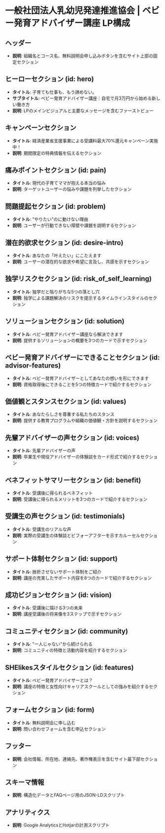 # 一般社団法人乳幼児発達推進協会 | ベビー発育アドバイザー講座 LP構成

## ヘッダー
- **説明**: 組織名とコース名、無料説明会申し込みボタンを含むサイト上部の固定セクション

## ヒーローセクション (id: hero)
- **タイトル**: 子育ても仕事も、もう諦めない。
- **サブタイトル**: ベビー発育アドバイザー講座｜自宅で月3万円から始める新しい働き方
- **説明**: LPのメインビジュアルと主要なメッセージを含むファーストビュー

## キャンペーンセクション
- **タイトル**: 経済産業省支援事業による受講料最大70%還元キャンペーン実施中！
- **説明**: 期間限定の特典情報を伝えるセクション

## 痛みポイントセクション (id: pain)
- **タイトル**: 現代の子育てママが抱える本当の悩み
- **説明**: ターゲットユーザーの悩みや課題を列挙したセクション

## 問題提起セクション (id: problem)
- **タイトル**: "やりたい"のに動けない理由
- **説明**: ユーザーが行動できない障壁や課題を説明するセクション

## 潜在的欲求セクション (id: desire-intro)
- **タイトル**: あなたの「叶えたい」にこたえます
- **説明**: ユーザーの潜在的な欲求や希望に言及し、共感を示すセクション

## 独学リスクセクション (id: risk_of_self_learning)
- **タイトル**: 独学だと陥りがちな5つの落とし穴
- **説明**: 独学による課題解決のリスクを提示するタイムラインスタイルのセクション

## ソリューションセクション (id: solution)
- **タイトル**: ベビー発育アドバイザー講座なら解決できます
- **説明**: 提供するソリューションの概要を3つのカードで示すセクション

## ベビー発育アドバイザーにできることセクション (id: advisor-features)
- **タイトル**: ベビー発育アドバイザーとしてあなたの想いを形にできます
- **説明**: 資格取得後にできることを5つの特徴カードで紹介するセクション

## 価値観とスタンスセクション (id: values)
- **タイトル**: あなたらしさを尊重する私たちのスタンス
- **説明**: 提供する教育プログラムや組織の価値観・方針を説明するセクション

## 先輩アドバイザーの声セクション (id: voices)
- **タイトル**: 先輩アドバイザーの声
- **説明**: 卒業生や現役アドバイザーの体験談をカード形式で紹介するセクション

## ベネフィットサマリーセクション (id: benefit)
- **タイトル**: 受講後に得られるベネフィット
- **説明**: 受講後に得られるメリットを3つのカードで紹介するセクション

## 受講生の声セクション (id: testimonials)
- **タイトル**: 受講生のリアルな声
- **説明**: 実際の受講生の体験談とビフォーアフターを示すカルーセルセクション

## サポート体制セクション (id: support)
- **タイトル**: 挫折させないサポート体制をご紹介
- **説明**: 講座の充実したサポート内容を8つのカードで紹介するセクション

## 成功ビジョンセクション (id: vision)
- **タイトル**: 受講後に描ける3つの未来
- **説明**: 講座受講後の将来像を3ステップで示すセクション

## コミュニティセクション (id: community)
- **タイトル**: "一人じゃない"から続けられる
- **説明**: コミュニティの特徴と活動内容を紹介するセクション

## SHElikesスタイルセクション (id: features)
- **タイトル**: ベビー発育アドバイザーとは？
- **説明**: 講座の特徴と女性向けキャリアスクールとしての強みを紹介するセクション

## フォームセクション (id: form)
- **タイトル**: 無料説明会に申し込む
- **説明**: 問い合わせフォームを含む申込セクション

## フッター
- **説明**: 会社情報、所在地、連絡先、著作権表示を含むサイト最下部セクション

## スキーマ情報
- **説明**: 構造化データとFAQページ用のJSON-LDスクリプト

## アナリティクス
- **説明**: Google AnalyticsとHotjarの計測スクリプト 